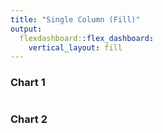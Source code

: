 ```yaml
---
title: "Single Column (Fill)"
output: 
  flexdashboard::flex_dashboard:
    vertical_layout: fill
---
```


### Chart 1
    
```{r}

```
    
### Chart 2

```{r}

```







